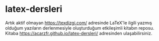 # latex-dersleri
Artık aktif olmayan <https://texdizgi.com/> adresinde LaTeX'le ilgili yazmış olduğum yazıların derlenmesiyle oluşturduğum etkileşimli kitabın reposu. Kitaba <https://acarzfr.github.io/latex-dersleri/> adresinden ulaşabilirsiniz.
